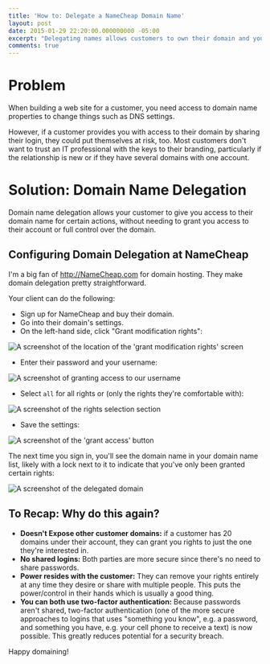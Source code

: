 ```yaml
---
title: 'How to: Delegate a NameCheap Domain Name'
layout: post
date: 2015-01-29 22:20:00.000000000 -05:00
excerpt: "Delegating names allows customers to own their domain and you to work on it."
comments: true
---
```

# Problem

When building a web site for a customer, you need access to domain name properties to change things such as DNS settings. 

However, if a customer provides you with access to their domain by sharing their login, they could put themselves at risk, too. Most customers don't want to trust an IT professional with the keys to their branding, particularly if the relationship is new or if they have several domains with one account.

# Solution: Domain Name Delegation

Domain name delegation allows your customer to give you access to their domain name for certain actions, without needing to grant you access to their account or full control over the domain.

## Configuring Domain Delegation at NameCheap

I'm a big fan of <http://NameCheap.com> for domain hosting. They make domain delegation pretty straightforward.

Your client can do the following:

* Sign up for NameCheap and buy their domain.
* Go into their domain's settings.
* On the left-hand side, click "Grant modification rights":

![A screenshot of the location of the 'grant modification rights' screen]({{site.post-images}}/Namecheap_GrantModificationRights.png)

* Enter their password and your username:

![A screenshot of granting access to our username]({{site.post-images}}/NameCheap_GrantAccessUsername.png)

* Select `all` for all rights or (only the rights they're comfortable with):

![A screenshot of the rights selection section]({{site.post-images}}/NameCheap_SelectAllRights.png)

* Save the settings:

![A screenshot of the 'grant access' button]({{site.post-images}}/NameCheap_GrantAccessButton.png)

The next time you sign in, you'll see the domain name in your domain name list, likely with a lock next to it to indicate that you've only been granted certain rights:

![A screenshot of the delegated domain]({{site.post-images}}/NameCheap_DelegatedDomain.png)

## To Recap: Why do this again?

* **Doesn't Expose other customer domains:** if a customer has 20 domains under their account, they can grant you rights to just the one they're interested in. 
* **No shared logins:** Both parties are more secure since there's no need to share passwords. 
* **Power resides with the customer:** They can remove your rights entirely at any time they desire or share with multiple people. This puts the power/control in their hands which is usually a good thing.
* **You can both use two-factor authentication:** Because passwords aren't shared, two-factor authentication (one of the more secure approaches to logins that uses "something you know", e.g. a password, and something you have, e.g. your cell phone to receive a text) is now possible. This greatly reduces potential for a security breach.

Happy domaining! 